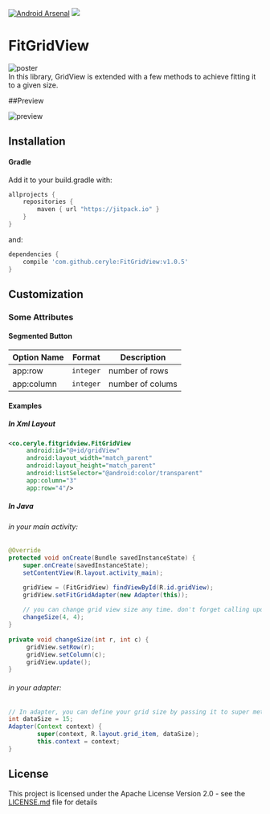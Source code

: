 [![Android Arsenal](https://img.shields.io/badge/Android%20Arsenal-FitGridView-green.svg?style=true)](https://android-arsenal.com/details/1/4927) [![](https://jitpack.io/v/ceryle/fitgridview.svg)](https://jitpack.io/#ceryle/fitgridview)

# FitGridView

![poster](https://cloud.githubusercontent.com/assets/20969019/21449819/b230b9a4-c8f9-11e6-8620-7a2297f96d71.png)<br />In this library, GridView is extended with a few methods to achieve fitting it to a given size.

##Preview

![preview](https://cloud.githubusercontent.com/assets/20969019/21449604/9b90ceac-c8f7-11e6-9c32-3c94b24f8e15.gif)


## Installation

#### Gradle

Add it to your build.gradle with:
```gradle
allprojects {
    repositories {
        maven { url "https://jitpack.io" }
    }
}
```
and:

```gradle
dependencies {
    compile 'com.github.ceryle:FitGridView:v1.0.5'
}
```

## Customization

### Some Attributes

#### Segmented Button
| Option Name      				| Format                 | Description                              |
| ---------------- 				| ---------------------- | -----------------------------            |
| app:row         | `integer`               |  number of rows    |
| app:column       | `integer`               | number of colums |



#### Examples

##### In Xml Layout
```xml
<co.ceryle.fitgridview.FitGridView
     android:id="@+id/gridView"
     android:layout_width="match_parent"
     android:layout_height="match_parent"
     android:listSelector="@android:color/transparent"
     app:column="3"
     app:row="4"/>
```

##### In Java
###### in your main activity:
```java
@Override
protected void onCreate(Bundle savedInstanceState) {
    super.onCreate(savedInstanceState);
    setContentView(R.layout.activity_main);

    gridView = (FitGridView) findViewById(R.id.gridView);
    gridView.setFitGridAdapter(new Adapter(this));
        
    // you can change grid view size any time. don't forget calling update method.
    changeSize(4, 4);
}
        
private void changeSize(int r, int c) {
     gridView.setRow(r);
     gridView.setColumn(c);
     gridView.update();
}
```

###### in your adapter:
```java
// In adapter, you can define your grid size by passing it to super method.
int dataSize = 15;
Adapter(Context context) {
        super(context, R.layout.grid_item, dataSize);
        this.context = context;
}
```

## License

This project is licensed under the Apache License Version 2.0 - see the [LICENSE.md](LICENSE.md) file for details
